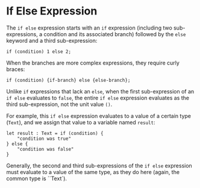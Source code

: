 # If Else Expression
The `if else` expression starts with an `if` expression (including two sub-expressions, a condition and its associated branch) followed by the `else` keyword and a third sub-expression:

```motoko
if (condition) 1 else 2;
```

When the branches are more complex expressions, they require curly braces:

```motoko
if (condition) {if-branch} else {else-branch};
```

Unlike `if` expressions that lack an `else`, when the first sub-expression of an `if else` evaluates to `false`, the entire `if else` expression evaluates as the third sub-expression, not the unit value `()`. 

For example, this `if else` expression evaluates to a value of a certain type (`Text`), and we assign that value to a variable named `result`:

```motoko
let result : Text = if (condition) {
    "condition was true"
} else {
    "condition was false"
}
```

Generally, the second and third sub-expressions of the `if else` expression must evaluate to a value of the same type, as they do here (again, the common type is ``Text`).
